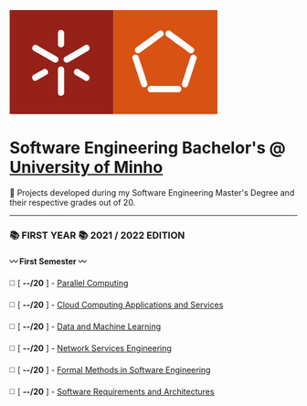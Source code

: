 ![alt text](https://github.com/L-Pinto/UMinho-LEI/blob/main/UM_logo.jpg)

# Software Engineering Bachelor's @ [University of Minho](https://www.uminho.pt/EN/)
   :large_orange_diamond: Projects developed during my Software Engineering Master's Degree and their respective grades out of 20.

***

### :books: FIRST YEAR :books:	      2021 / 2022 EDITION

#### :wavy_dash: First Semester :wavy_dash:
:white_medium_square: [ **--/20** ] - [Parallel Computing](https://github.com/L-Pinto/UMinho-MEI/tree/main/I/CP)

:white_medium_square: [ **--/20** ] - [Cloud Computing Applications and Services](https://github.com/L-Pinto/UMinho-MEI/tree/main/I/ASCN)

:white_medium_square: [ **--/20** ] - [Data and Machine Learning](https://github.com/L-Pinto/UMinho-MEI/tree/main/I/DAA)

:white_medium_square: [ **--/20** ] - [Network Services Engineering](https://github.com/L-Pinto/UMinho-MEI/tree/main/I/ESR)

:white_medium_square: [ **--/20** ] - [Formal Methods in Software Engineering](https://github.com/L-Pinto/UMinho-MEI/tree/main/I/MFES)

:white_medium_square: [ **--/20** ] - [Software Requirements and Architectures](https://github.com/L-Pinto/UMinho-MEI/tree/main/I/RAS)
